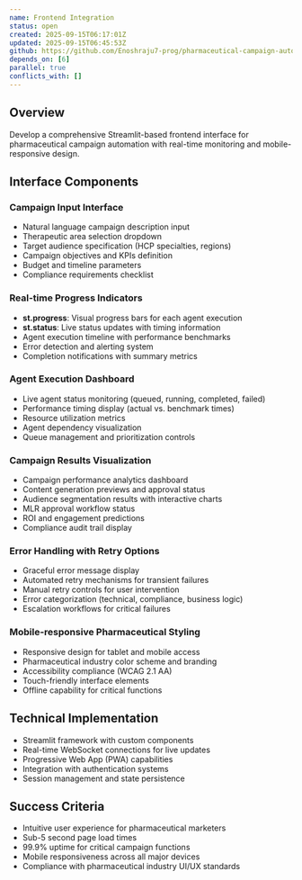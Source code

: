 ```yaml
---
name: Frontend Integration
status: open
created: 2025-09-15T06:17:01Z
updated: 2025-09-15T06:45:53Z
github: https://github.com/Enoshraju7-prog/pharmaceutical-campaign-automation/issues/5
depends_on: [6]
parallel: true
conflicts_with: []
---
```



## Overview
Develop a comprehensive Streamlit-based frontend interface for pharmaceutical campaign automation with real-time monitoring and mobile-responsive design.

## Interface Components

### Campaign Input Interface
- Natural language campaign description input
- Therapeutic area selection dropdown
- Target audience specification (HCP specialties, regions)
- Campaign objectives and KPIs definition
- Budget and timeline parameters
- Compliance requirements checklist

### Real-time Progress Indicators
- **st.progress**: Visual progress bars for each agent execution
- **st.status**: Live status updates with timing information
- Agent execution timeline with performance benchmarks
- Error detection and alerting system
- Completion notifications with summary metrics

### Agent Execution Dashboard
- Live agent status monitoring (queued, running, completed, failed)
- Performance timing display (actual vs. benchmark times)
- Resource utilization metrics
- Agent dependency visualization
- Queue management and prioritization controls

### Campaign Results Visualization
- Campaign performance analytics dashboard
- Content generation previews and approval status
- Audience segmentation results with interactive charts
- MLR approval workflow status
- ROI and engagement predictions
- Compliance audit trail display

### Error Handling with Retry Options
- Graceful error message display
- Automated retry mechanisms for transient failures
- Manual retry controls for user intervention
- Error categorization (technical, compliance, business logic)
- Escalation workflows for critical failures

### Mobile-responsive Pharmaceutical Styling
- Responsive design for tablet and mobile access
- Pharmaceutical industry color scheme and branding
- Accessibility compliance (WCAG 2.1 AA)
- Touch-friendly interface elements
- Offline capability for critical functions

## Technical Implementation
- Streamlit framework with custom components
- Real-time WebSocket connections for live updates
- Progressive Web App (PWA) capabilities
- Integration with authentication systems
- Session management and state persistence

## Success Criteria
- Intuitive user experience for pharmaceutical marketers
- Sub-5 second page load times
- 99.9% uptime for critical campaign functions
- Mobile responsiveness across all major devices
- Compliance with pharmaceutical industry UI/UX standards


